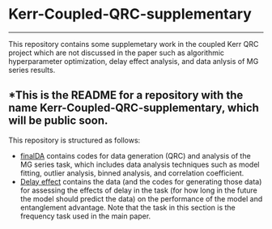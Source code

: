 # Kerr-Coupled-QRC-supplementary
---
This repository contains some supplemetary work in the coupled Kerr QRC project which are not discussed in the paper such as algorithmic hyperparameter optimization, delay effect analysis, and data anlysis of MG series results.

*This is the README for a repository with the name **Kerr-Coupled-QRC-supplementary**, which will be public soon.
---
This repository is structured as follows:
- [finalDA](https://github.com/alikauc/Kerr-Coupled-QRC-supplementary/tree/main/finalDA) contains codes for data generation (QRC) and analysis of the MG series task, which includes data analysis techniques such as model fitting, outlier analysis, binned analysis, and correlation coefficient.
- [Delay effect](https://github.com/alikauc/Kerr-Coupled-QRC-supplementary/tree/main/delay_effect) contains the data (and the codes for generating those data) for assessing the effects of delay in the task (for how long in the future the model should predict the data) on the performance of the model and entanglement advantage. Note that the task in this section is the frequency task used in the main paper.

